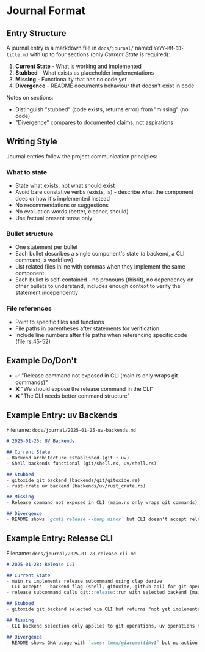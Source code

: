 # Journal Format

## Entry Structure

A journal entry is a markdown file in `docs/journal/` named `YYYY-MM-DD-title.md`
with up to four sections (only _Current State_ is required):

1. **Current State** - What is working and implemented
1. **Stubbed** - What exists as placeholder implementations
1. **Missing** - Functionality that has no code yet
1. **Divergence** - README documents behaviour that doesn't exist in code

Notes on sections:

- Distinguish "stubbed" (code exists, returns error) from "missing" (no code)
- "Divergence" compares to documented claims, not aspirations

## Writing Style

Journal entries follow the project communication principles:

### What to state

- State what exists, not what should exist
- Avoid bare constative verbs (exists, is) - describe what the component does or how it's implemented instead
- No recommendations or suggestions
- No evaluation words (better, cleaner, should)
- Use factual present tense only

### Bullet structure

- One statement per bullet
- Each bullet describes a single component's state (a backend, a CLI command, a workflow)
- List related files inline with commas when they implement the same component
- Each bullet is self-contained - no pronouns (this/it), no dependency on other bullets to understand, includes enough context to verify the statement independently

### File references

- Point to specific files and functions
- File paths in parentheses after statements for verification
- Include line numbers after file paths when referencing specific code (file.rs:45-52)

## Example Do/Don't

- ✅ "Release command not exposed in CLI (main.rs only wraps git commands)"
- ❌ "We should expose the release command in the CLI"
- ❌ "The CLI needs better command structure"

## Example Entry: uv Backends

Filename: `docs/journal/2025-01-25-uv-backends.md`
```markdown
# 2025-01-25: UV Backends

## Current State
- Backend architecture established (git + uv)
- Shell backends functional (git/shell.rs, uv/shell.rs)

## Stubbed
- gitoxide git backend (backends/git/gitoxide.rs)
- rust-crate uv backend (backends/uv/rust_crate.rs)

## Missing
- Release command not exposed in CLI (main.rs only wraps git commands)

## Divergence
- README shows `gcmti release --bump minor` but CLI doesn't accept release subcommand
```

## Example Entry: Release CLI

Filename: `docs/journal/2025-01-28-release-cli.md`
```markdown
# 2025-01-28: Release CLI

## Current State
- main.rs implements release subcommand using clap derive
- CLI accepts --backend flag (shell, gitoxide, github-api) for git operations
- release subcommand calls git::release::run with selected backend (main.rs:45-52)

## Stubbed
- gitoxide git backend selected via CLI but returns "not yet implemented" (backends/git/gitoxide.rs)

## Missing
- CLI backend selection only applies to git operations, uv operations hardcoded to shell backend (main.rs:48)

## Divergence
- README shows GHA usage with `uses: lmmx/giacometti@v1` but no action.yml in repository
```
